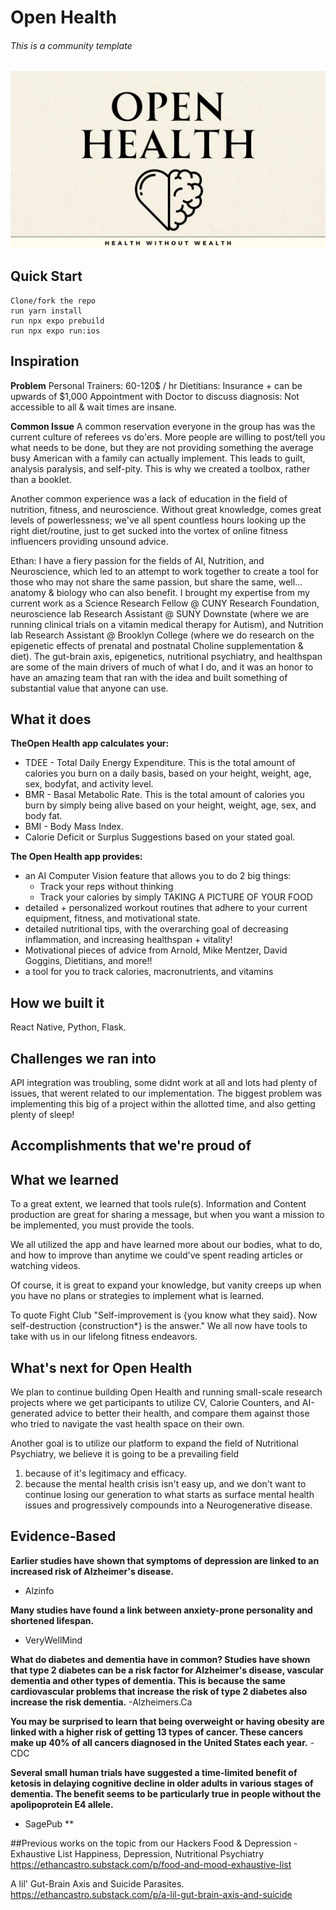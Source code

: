 # Open Health
###### This is a community template

<p align="center">
  <img src="./assets/Open Health.jpg" alt="Open Health"/>
</p>

## Quick Start
```
Clone/fork the repo
run yarn install
run npx expo prebuild
run npx expo run:ios

```
## Inspiration
**Problem**
Personal Trainers: 60-120$ / hr
Dietitians: Insurance + can be upwards of $1,000
Appointment with Doctor to discuss diagnosis: Not accessible to all & wait times are insane. 

**Common Issue**
A common reservation everyone in the group has was the current culture of referees vs do'ers.
More people are willing to post/tell you what needs to be done, but they are not providing something the average busy American with a family can actually implement. This leads to guilt, analysis paralysis, and self-pity. This is why we created a toolbox, rather than a booklet. 

Another common experience was a lack of education in the field of nutrition, fitness, and neuroscience. Without great knowledge, comes great levels of powerlessness; we've all spent countless hours looking up the right diet/routine, just to get sucked into the vortex of online fitness influencers providing unsound advice.

Ethan: I have a fiery passion for the fields of AI, Nutrition, and Neuroscience, which led to an attempt to work together to create a tool for those who may not share the same passion, but share the same, well... anatomy & biology who can also benefit. 
I brought my expertise from my current work as a Science Research Fellow @ CUNY Research Foundation, neuroscience lab Research Assistant @ SUNY Downstate (where we are running clinical trials on a vitamin medical therapy for Autism), and Nutrition lab Research Assistant @ Brooklyn College (where we do research on the epigenetic effects of prenatal and postnatal Choline supplementation & diet).
The gut-brain axis, epigenetics, nutritional psychiatry, and healthspan are some of the main drivers of much of what I do, and it was an honor to have an amazing team that ran with the idea and built something of substantial value that anyone can use.

## What it does
**TheOpen Health app calculates your:**
- TDEE - Total Daily Energy Expenditure. This is the total amount of calories you burn on a daily basis, based on your height, weight, age, sex, bodyfat, and activity level.
- BMR - Basal Metabolic Rate. This is the total amount of calories you burn by simply being alive based on your height, weight, age, sex, and body fat.
- BMI - Body Mass Index.
- Calorie Deficit or Surplus Suggestions based on your stated goal. 

**The Open Health app provides:**
- an AI Computer Vision feature that allows you to do 2 big things:
   - Track your reps without thinking
   - Track your calories by simply TAKING A PICTURE OF YOUR FOOD
- detailed + personalized workout routines that adhere to your current equipment, fitness, and motivational state.
- detailed nutritional tips, with the overarching goal of decreasing inflammation, and increasing healthspan + vitality!
- Motivational pieces of advice from Arnold, Mike Mentzer, David Goggins, Dietitians, and more!!
- a tool for you to track calories, macronutrients, and vitamins

## How we built it

React Native, Python, Flask.

## Challenges we ran into

API integration was troubling, some didnt work at all and lots had plenty of issues, that werent related to our implementation. The biggest problem was implementing this big of a project within the allotted time, and also getting plenty of sleep!

## Accomplishments that we're proud of

## What we learned
To a great extent, we learned that tools rule(s). Information and Content production are great for sharing a message, but when you want a mission to be implemented, you must provide the tools.

We all utilized the app and have learned more about our bodies, what to do, and how to improve than anytime we could've spent reading articles or watching videos. 

Of course, it is great to expand your knowledge, but vanity creeps up when you have no plans or strategies to implement what is learned. 

To quote Fight Club "Self-improvement is {you know what they said}. Now self-destruction {construction*} is the answer."
We all now have tools to take with us in our lifelong fitness endeavors.

## What's next for Open Health
We plan to continue building Open Health and running small-scale research projects where we get participants to utilize CV, Calorie Counters, and AI-generated advice to better their health, and compare them against those who tried to navigate the vast health space on their own.

Another goal is to utilize our platform to expand the field of Nutritional Psychiatry, we believe it is going to be a prevailing field 
1) because of it's legitimacy and efficacy.
2) because the mental health crisis isn't easy up, and we don't want to continue losing our generation to what starts as surface mental health issues and progressively compounds into a Neurogenerative disease.

## Evidence-Based
**Earlier studies have shown that symptoms of depression are linked to an increased risk of Alzheimer's disease.**
- Alzinfo

**Many studies have found a link between anxiety-prone personality and shortened lifespan.**
- VeryWellMind

**What do diabetes and dementia have in common? Studies have shown that type 2 diabetes can be a risk factor for Alzheimer's disease, vascular dementia and other types of dementia. This is because the same cardiovascular problems that increase the risk of type 2 diabetes also increase the risk dementia.**
-Alzheimers.Ca

**You may be surprised to learn that being overweight or having obesity are linked with a higher risk of getting 13 types of cancer. These cancers make up 40% of all cancers diagnosed in the United States each year.**
-CDC

**Several small human trials have suggested a time-limited benefit of ketosis in delaying cognitive decline in older adults in various stages of dementia. The benefit seems to be particularly true in people without the apolipoprotein E4 allele.**
- SagePub
**

##Previous works on the topic from our Hackers
Food & Depression - Exhaustive List
Happiness, Depression, Nutritional Psychiatry
https://ethancastro.substack.com/p/food-and-mood-exhaustive-list

A lil' Gut-Brain Axis and Suicide Parasites.
https://ethancastro.substack.com/p/a-lil-gut-brain-axis-and-suicide


